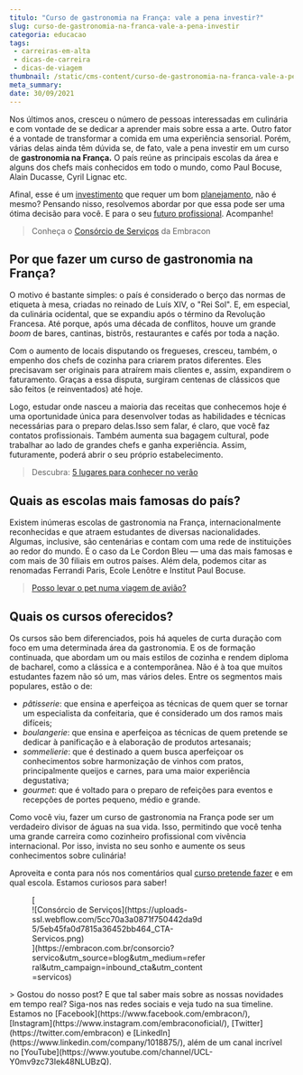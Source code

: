 ```yaml
---
titulo: "Curso de gastronomia na França: vale a pena investir?"
slug: curso-de-gastronomia-na-franca-vale-a-pena-investir
categoria: educacao
tags:
 - carreiras-em-alta
 - dicas-de-carreira
 - dicas-de-viagem
thumbnail: /static/cms-content/curso-de-gastronomia-na-franca-vale-a-pena-investir.jpeg
meta_summary: 
date: 30/09/2021
---
```

Nos últimos anos, cresceu o número de pessoas interessadas em culinária e com vontade de se dedicar a aprender mais sobre essa a arte. Outro fator é a vontade de transformar a comida em uma experiência sensorial. Porém, várias delas ainda têm dúvida se, de fato, vale a pena investir em um curso de **gastronomia na França.** O país reúne as principais escolas da área e alguns dos chefs mais conhecidos em todo o mundo, como Paul Bocuse, Alain Ducasse, Cyril Lignac etc.

Afinal, esse é um [investimento](https://www.embracon.com.br/blog/8-motivos-que-comprovam-que-consorcio-e-investimento) que requer um bom [planejamento](https://www.embracon.com.br/blog/planejamento-financeiro-um-guia-para-as-financas-nao-sairem-de-controle), não é mesmo? Pensando nisso, resolvemos abordar por que essa pode ser uma ótima decisão para você. E para o seu [futuro profissional](https://www.embracon.com.br/blog/segunda-graduacao-ou-pos-graduacao-qual-e-a-melhor-opcao). Acompanhe!

> Conheça o [Consórcio de Serviços](https://www.embracon.com.br/consorcio-servicos) da Embracon

Por que fazer um curso de gastronomia na França?
------------------------------------------------

O motivo é bastante simples: o país é considerado o berço das normas de etiqueta à mesa, criadas no reinado de Luís XIV, o "Rei Sol". E, em especial, da culinária ocidental, que se expandiu após o término da Revolução Francesa. Até porque, após uma década de conflitos, houve um grande *boom* de bares, cantinas, bistrôs, restaurantes e cafés por toda a nação.

Com o aumento de locais disputando os fregueses, cresceu, também, o empenho dos chefs de cozinha para criarem pratos diferentes. Eles precisavam ser originais para atraírem mais clientes e, assim, expandirem o faturamento. Graças a essa disputa, surgiram centenas de clássicos que são feitos (e reinventados) até hoje.

Logo, estudar onde nasceu a maioria das receitas que conhecemos hoje é uma oportunidade única para desenvolver todas as habilidades e técnicas necessárias para o preparo delas.Isso sem falar, é claro, que você faz contatos profissionais. Também aumenta sua bagagem cultural, pode trabalhar ao lado de grandes chefs e ganha experiência. Assim, futuramente, poderá abrir o seu próprio estabelecimento.

> Descubra: [5 lugares para conhecer no verão](https://www.embracon.com.br/blog/5-lugares-para-conhecer-no-verao)

Quais as escolas mais famosas do país?
--------------------------------------

Existem inúmeras escolas de gastronomia na França, internacionalmente reconhecidas e que atraem estudantes de diversas nacionalidades. Algumas, inclusive, são centenárias e contam com uma rede de instituições ao redor do mundo. É o caso da Le Cordon Bleu — uma das mais famosas e com mais de 30 filiais em outros países. Além dela, podemos citar as renomadas Ferrandi Paris, Ecole Lenôtre e Institut Paul Bocuse.

> [Posso levar o pet numa viagem de avião?](https://www.embracon.com.br/blog/posso-levar-o-pet-numa-viagem-de-aviao)

Quais os cursos oferecidos?
---------------------------

Os cursos são bem diferenciados, pois há aqueles de curta duração com foco em uma determinada área da gastronomia. E os de formação continuada, que abordam um ou mais estilos de cozinha e rendem diploma de bacharel, como a clássica e a contemporânea. Não é à toa que muitos estudantes fazem não só um, mas vários deles. Entre os segmentos mais populares, estão o de:

- *pâtisserie*: que ensina e aperfeiçoa as técnicas de quem quer se tornar um especialista da confeitaria, que é considerado um dos ramos mais difíceis;
- *boulangerie*: que ensina e aperfeiçoa as técnicas de quem pretende se dedicar à panificação e à elaboração de produtos artesanais;
- *sommelierie*: que é destinado a quem busca aperfeiçoar os conhecimentos sobre harmonização de vinhos com pratos, principalmente queijos e carnes, para uma maior experiência degustativa;
- *gourmet*: que é voltado para o preparo de refeições para eventos e recepções de portes pequeno, médio e grande.

Como você viu, fazer um curso de gastronomia na França pode ser um verdadeiro divisor de águas na sua vida. Isso, permitindo que você tenha uma grande carreira como cozinheiro profissional com vivência internacional. Por isso, invista no seu sonho e aumente os seus conhecimentos sobre culinária!

Aproveita e conta para nós nos comentários qual [curso pretende fazer](https://www.embracon.com.br/blog/ead-a-educacao-a-distancia-e-para-voce) e em qual escola. Estamos curiosos para saber!

<figure class="w-richtext-figure-type-image w-richtext-align-center" style="max-width:310px">[<div>![Consórcio de Serviços](https://uploads-ssl.webflow.com/5cc70a3a0871f750442da9d5/5eb45fa0d7815a36452bb464_CTA-Servicos.png)</div>](https://embracon.com.br/consorcio?servico&utm_source=blog&utm_medium=referral&utm_campaign=inbound_cta&utm_content=servicos)</figure>> Gostou do nosso post? E que tal saber mais sobre as nossas novidades em tempo real? Siga-nos nas redes sociais e veja tudo na sua timeline. Estamos no [Facebook](https://www.facebook.com/embracon/), [Instagram](https://www.instagram.com/embraconoficial/), [Twitter](https://twitter.com/embracon) e [LinkedIn](https://www.linkedin.com/company/1018875/), além de um canal incrível no [YouTube](https://www.youtube.com/channel/UCL-Y0mv9zc73Iek48NLUBzQ).
